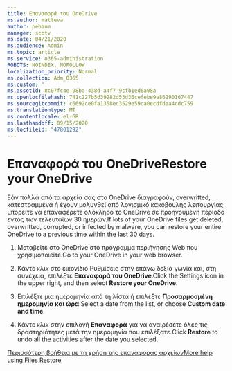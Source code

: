 ```yaml
---
title: Επαναφορά του OneDrive
ms.author: matteva
author: pebaum
manager: scotv
ms.date: 04/21/2020
ms.audience: Admin
ms.topic: article
ms.service: o365-administration
ROBOTS: NOINDEX, NOFOLLOW
localization_priority: Normal
ms.collection: Adm_O365
ms.custom: ''
ms.assetid: 8c07fc4e-98ba-438d-a4f7-9cfb1ed6a08a
ms.openlocfilehash: 741c227b5d39282d53d36cefebe9e86290167447
ms.sourcegitcommit: c6692ce0fa1358ec3529e59ca0ecdfdea4cdc759
ms.translationtype: MT
ms.contentlocale: el-GR
ms.lasthandoff: 09/15/2020
ms.locfileid: "47801292"
---
```

# <a name="restore-your-onedrive"></a><span data-ttu-id="6a2e5-102">Επαναφορά του OneDrive</span><span class="sxs-lookup"><span data-stu-id="6a2e5-102">Restore your OneDrive</span></span>

<span data-ttu-id="6a2e5-103">Εάν πολλά από τα αρχεία σας στο OneDrive διαγραφούν, overwritted, κατεστραμμένα ή έχουν μολυνθεί από λογισμικό κακόβουλης λειτουργίας, μπορείτε να επαναφέρετε ολόκληρο το OneDrive σε προηγούμενη περίοδο εντός των τελευταίων 30 ημερών.</span><span class="sxs-lookup"><span data-stu-id="6a2e5-103">If lots of your OneDrive files get deleted, overwritted, corrupted, or infected by malware, you can restore your entire OneDrive to a previous time within the last 30 days.</span></span>
  
1. <span data-ttu-id="6a2e5-104">Μεταβείτε στο OneDrive στο πρόγραμμα περιήγησης Web που χρησιμοποιείτε.</span><span class="sxs-lookup"><span data-stu-id="6a2e5-104">Go to your OneDrive in your web browser.</span></span>
    
2. <span data-ttu-id="6a2e5-105">Κάντε κλικ στο εικονίδιο Ρυθμίσεις στην επάνω δεξιά γωνία και, στη συνέχεια, επιλέξτε **Επαναφορά του OneDrive**.</span><span class="sxs-lookup"><span data-stu-id="6a2e5-105">Click the Settings icon in the upper right, and then select **Restore your OneDrive**.</span></span>
    
3. <span data-ttu-id="6a2e5-106">Επιλέξτε μια ημερομηνία από τη λίστα ή επιλέξτε **Προσαρμοσμένη ημερομηνία και ώρα**.</span><span class="sxs-lookup"><span data-stu-id="6a2e5-106">Select a date from the list, or choose **Custom date and time**.</span></span>
    
4. <span data-ttu-id="6a2e5-107">Κάντε κλικ στην επιλογή **Επαναφορά** για να αναιρέσετε όλες τις δραστηριότητες μετά την ημερομηνία που επιλέξατε.</span><span class="sxs-lookup"><span data-stu-id="6a2e5-107">Click **Restore** to undo all the activities after the date you selected.</span></span> 
    
[<span data-ttu-id="6a2e5-108">Περισσότερη βοήθεια με τη χρήση της επαναφοράς αρχείων</span><span class="sxs-lookup"><span data-stu-id="6a2e5-108">More help using Files Restore</span></span>](https://go.microsoft.com/fwlink/?linkid=872874)
  

